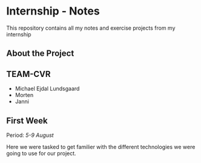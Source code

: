 # Internship - Notes

This repository contains all my notes and exercise projects from my internship

## About the Project

## TEAM-CVR

-   Michael Ejdal Lundsgaard
-   Morten
-   Janni

## First Week

Period: _*5-9 August*_

Here we were tasked to get familier with the different technologies we were going to use for our project.
